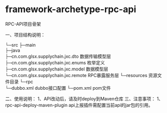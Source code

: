 # framework-archetype-rpc-api

RPC-API项目骨架

一、项目结构说明：

└─src
    ├─main													
      ├─java	
        ├─cn.com.glsx.supplychain.jxc.dto                                数据传输模型层            										
      	├─cn.com.glsx.supplychain.jxc.enums   			 				枚举定义
      	├─cn.com.glsx.supplychain.jxc.model                              数据模型层
      	└─cn.com.glsx.supplychain.jxc.remote                             RPC暴露服务层
      └─resources										资源文件目录
        └─rpc                                        
          └─dubbo.xml                                   dubbo接口配置
└─pom.xml												pom文件

二、使用说明：
	1、API改动后，请及时deploy到Maven仓库
三、注意事项：
    1、rpc-api-deploy-maven-plugin api上报插件需配置当前api的jar包的引用。